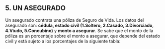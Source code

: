 ## 5. UN ASEGURADO
Un asegurado contrata una póliza de Seguro de Vida. Los datos del asegurado son: **cédula, estado civil (1.Soltero, 2.Casado, 3.Divorciado, 4.Viudo, 5.Concubino)** y **monto a asegurar**. Se sabe que el monto de la póliza es un porcentaje sobre el monto a asegurar, que depende del estado civil y está sujeto a los porcentajes de la siguiente tabla: